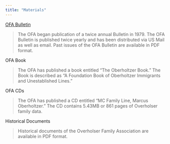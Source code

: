 ```yaml
---
title: "Materials"
---
```


[OFA Bulletin](/materials/bulletin)

> The OFA began publication of a twice annual Bulletin in 1979. The OFA Bulletin
is published twice yearly and has been distributed via US Mail as well as email.
Past issues of the OFA Bulletin are available in PDF format.

OFA Book

> The OFA has published a book entitled “The Oberholtzer Book.” The Book is
described as “A Foundation Book of Oberholtzer Immigrants and Unestablished
Lines.”

OFA CDs

> The OFA has published a CD entitled “MC Family Line, Marcus Oberholtzer.” The
CD contains 5.43MB or 861 pages of Overholser family data.

Historical Documents

> Historical documents of the Overholser Family Association are available in PDF
format.
